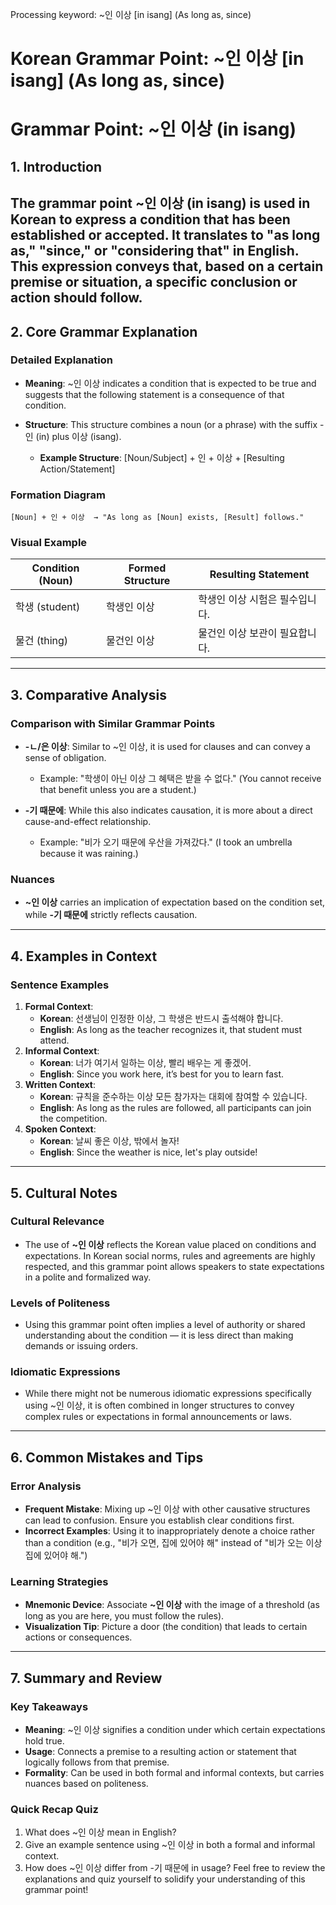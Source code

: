 Processing keyword: ~인 이상 [in isang] (As long as, since)
# Korean Grammar Point: ~인 이상 [in isang] (As long as, since)
# Grammar Point: ~인 이상 (in isang) 
## 1. Introduction
The grammar point ~인 이상 (in isang) is used in Korean to express a condition that has been established or accepted. It translates to "as long as," "since," or "considering that" in English. This expression conveys that, based on a certain premise or situation, a specific conclusion or action should follow.
---
## 2. Core Grammar Explanation
### Detailed Explanation
- **Meaning**: ~인 이상 indicates a condition that is expected to be true and suggests that the following statement is a consequence of that condition.
  
- **Structure**: This structure combines a noun (or a phrase) with the suffix -인 (in) plus 이상 (isang). 
    - **Example Structure**: [Noun/Subject] + 인 + 이상 + [Resulting Action/Statement]
### Formation Diagram
```
[Noun] + 인 + 이상  → "As long as [Noun] exists, [Result] follows."
```
### Visual Example
| Condition (Noun) | Formed Structure | Resulting Statement               |
|------------------|------------------|-----------------------------------|
| 학생 (student)   | 학생인 이상      | 학생인 이상 시험은 필수입니다.     |
| 물건 (thing)     | 물건인 이상     | 물건인 이상 보관이 필요합니다.     |
---
## 3. Comparative Analysis
### Comparison with Similar Grammar Points
- **-ㄴ/은 이상**: Similar to ~인 이상, it is used for clauses and can convey a sense of obligation. 
  - Example: "학생이 아닌 이상 그 혜택은 받을 수 없다." (You cannot receive that benefit unless you are a student.)
  
- **-기 때문에**: While this also indicates causation, it is more about a direct cause-and-effect relationship.
  - Example: "비가 오기 때문에 우산을 가져갔다." (I took an umbrella because it was raining.)
### Nuances
- **~인 이상** carries an implication of expectation based on the condition set, while **-기 때문에** strictly reflects causation.
---
## 4. Examples in Context
### Sentence Examples
1. **Formal Context**:
   - **Korean**: 선생님이 인정한 이상, 그 학생은 반드시 출석해야 합니다.
   - **English**: As long as the teacher recognizes it, that student must attend.
2. **Informal Context**:
   - **Korean**: 너가 여기서 일하는 이상, 빨리 배우는 게 좋겠어.
   - **English**: Since you work here, it’s best for you to learn fast.
3. **Written Context**:
   - **Korean**: 규칙을 준수하는 이상 모든 참가자는 대회에 참여할 수 있습니다.
   - **English**: As long as the rules are followed, all participants can join the competition.
4. **Spoken Context**:
   - **Korean**: 날씨 좋은 이상, 밖에서 놀자!
   - **English**: Since the weather is nice, let's play outside!
---
## 5. Cultural Notes
### Cultural Relevance
- The use of **~인 이상** reflects the Korean value placed on conditions and expectations. In Korean social norms, rules and agreements are highly respected, and this grammar point allows speakers to state expectations in a polite and formalized way.
### Levels of Politeness
- Using this grammar point often implies a level of authority or shared understanding about the condition — it is less direct than making demands or issuing orders.
### Idiomatic Expressions
- While there might not be numerous idiomatic expressions specifically using ~인 이상, it is often combined in longer structures to convey complex rules or expectations in formal announcements or laws.
---
## 6. Common Mistakes and Tips
### Error Analysis
- **Frequent Mistake**: Mixing up ~인 이상 with other causative structures can lead to confusion. Ensure you establish clear conditions first.
- **Incorrect Examples**: Using it to inappropriately denote a choice rather than a condition (e.g., "비가 오면, 집에 있어야 해" instead of "비가 오는 이상 집에 있어야 해.")
### Learning Strategies
- **Mnemonic Device**: Associate **~인 이상** with the image of a threshold (as long as you are here, you must follow the rules).
- **Visualization Tip**: Picture a door (the condition) that leads to certain actions or consequences.
---
## 7. Summary and Review
### Key Takeaways
- **Meaning**: ~인 이상 signifies a condition under which certain expectations hold true.
- **Usage**: Connects a premise to a resulting action or statement that logically follows from that premise.
- **Formality**: Can be used in both formal and informal contexts, but carries nuances based on politeness.
### Quick Recap Quiz
1. What does ~인 이상 mean in English?
2. Give an example sentence using ~인 이상 in both a formal and informal context.
3. How does ~인 이상 differ from -기 때문에 in usage?
Feel free to review the explanations and quiz yourself to solidify your understanding of this grammar point!
